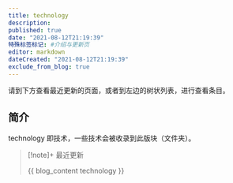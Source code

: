 ```yaml
---
title: technology
description:
published: true
date: "2021-08-12T21:19:39"
特殊标签标记: #介绍与更新页
editor: markdown
dateCreated: "2021-08-12T21:19:39"
exclude_from_blog: true
---
```


请到下方查看最近更新的页面，或者到左边的树状列表，进行查看条目。

## 简介

technology 即技术，一些技术会被收录到此版块（文件夹）。

> [!note]+ 最近更新
>
> {{ blog_content technology }}
